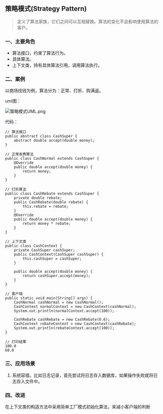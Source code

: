 ## 策略模式(Strategy Pattern) ##
> 定义了算法家族，它们之间可以互相替换。算法的变化不会影响使用算法的客户。

### 一、主要角色 ###
- 算法接口，约束了算法行为。
- 具体算法。
- 上下文类，持有具体算法引用，调用算法执行。


### 二、案例 ###
以商场找钱为例，算法分为：正常、打折、购满返。

uml图：

![策略模式UML.png](http://策略模式)

代码：

	// 算法接口
	public abstract class CashSuper {
		abstract double accept(double money);
	}
	
	// 正常收费算法
	public class CashNormal extends CashSuper {
		@Override
		public double accept(double money) {
			return money;
		}
	}
	
	// 打折算法
	public class CashRebate extends CashSuper {
		private double rebate;
		public CashRebate(double rebate) {
			this.rebate = rebate;
		}
		@Override
		public double accept(double money) {
			return money * rebate;
		}
	}

	// 上下文类
	public class CashContext {
		private CashSuper cashSuper;
		public CashContext(CashSuper cashSuper) {
			this.cashSuper = cashSuper;
		}
		
		public double accept(double money) {
			return cashSuper.accept(money);
		}
	}
	
	// 客户端
	public static void main(String[] args) {
		CashNormal cashNormal = new CashNormal();
		CashContext normalContext = new CashContext(cashNormal);
		System.out.println(normalContext.accept(100));
			
		CashRebate cashRebate = new CashRebate(0.6);
		CashContext rebateContext = new CashContext(cashRebate);
		System.out.println(rebateContext.accept(100));
	}

	// 打印结果
	100.0
	60.0


### 三、应用场景 ###
1. 系统容错。比如日志记录，首先尝试将日志存入数据库，如果操作失败就将日志存入文件中。


### 四、改进 ###
在上下文类的构造方法中采用简单工厂模式初始化算法，来减小客户端的判断

